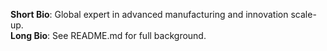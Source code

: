 **Short Bio**: Global expert in advanced manufacturing and innovation scale-up.  
**Long Bio**: See README.md for full background.